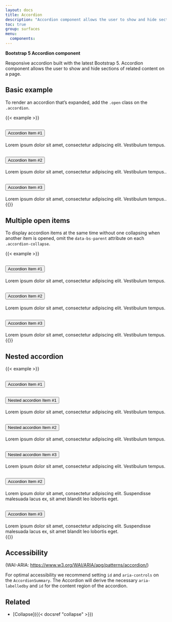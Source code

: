 ```yaml
---
layout: docs
title: Accordion
description: "Accordion component allows the user to show and hide sections of related content on a page."
toc: true
group: surfaces
menu:
  components:    
---
```


**Bootstrap 5 Accordion component**

Responsive accordion built with the latest Bootstrap 5. Accordion component allows the user to show and hide sections of related content on a page.

## Basic example

To render an accordion that’s expanded, add the `.open` class on the `.accordion`.

{{< example >}}
<div class="accordion" id="accordionExample">
  <div class="accordion-item">
    <h2 class="accordion-header" id="headingOne">
      <button class="accordion-button" type="button" data-bs-toggle="collapse" data-bs-target="#collapseOne" aria-expanded="true" aria-controls="collapseOne">
        Accordion Item #1
      </button>
    </h2>
    <div id="collapseOne" class="accordion-collapse collapse show" aria-labelledby="headingOne" data-bs-parent="#accordionExample">
      <div class="accordion-body">
        Lorem ipsum dolor sit amet, consectetur adipiscing elit. Vestibulum tempus.
      </div>
    </div>
  </div>
  <div class="accordion-item">
    <h2 class="accordion-header" id="headingTwo">
      <button class="accordion-button collapsed" type="button" data-bs-toggle="collapse" data-bs-target="#collapseTwo" aria-expanded="false" aria-controls="collapseTwo">
        Accordion Item #2
      </button>
    </h2>
    <div id="collapseTwo" class="accordion-collapse collapse" aria-labelledby="headingTwo" data-bs-parent="#accordionExample">
      <div class="accordion-body">
        Lorem ipsum dolor sit amet, consectetur adipiscing elit. Vestibulum tempus..
      </div>
    </div>
  </div>
  <div class="accordion-item">
    <h2 class="accordion-header" id="headingThree">
      <button class="accordion-button collapsed" type="button" data-bs-toggle="collapse" data-bs-target="#collapseThree" aria-expanded="false" aria-controls="collapseThree">
        Accordion Item #3
      </button>
    </h2>
    <div id="collapseThree" class="accordion-collapse collapse" aria-labelledby="headingThree" data-bs-parent="#accordionExample">
      <div class="accordion-body">
        Lorem ipsum dolor sit amet, consectetur adipiscing elit. Vestibulum tempus..
      </div>
    </div>
  </div>
</div>
{{</ example >}}

## Multiple open items

To display accordion items at the same time without one collapsing when another item is opened, omit the `data-bs-parent` attribute on each `.accordion-collapse`.

{{< example >}}
<div class="accordion" id="accordionPanelsStayOpenExample">
  <div class="accordion-item">
    <h2 class="accordion-header" id="panelsStayOpen-headingOne">
      <button class="accordion-button" type="button" data-bs-toggle="collapse" data-bs-target="#panelsStayOpen-collapseOne" aria-expanded="false" aria-controls="panelsStayOpen-collapseOne">
        Accordion Item #1
      </button>
    </h2>
    <div id="panelsStayOpen-collapseOne" class="accordion-collapse collapse" aria-labelledby="panelsStayOpen-headingOne">
      <div class="accordion-body">
        Lorem ipsum dolor sit amet, consectetur adipiscing elit. Vestibulum tempus.
      </div>
    </div>
  </div>
  <div class="accordion-item">
    <h2 class="accordion-header" id="panelsStayOpen-headingTwo">
      <button class="accordion-button collapsed" type="button" data-bs-toggle="collapse" data-bs-target="#panelsStayOpen-collapseTwo" aria-expanded="false" aria-controls="panelsStayOpen-collapseTwo">
        Accordion Item #2
      </button>
    </h2>
    <div id="panelsStayOpen-collapseTwo" class="accordion-collapse collapse" aria-labelledby="panelsStayOpen-headingTwo">
      <div class="accordion-body">
        Lorem ipsum dolor sit amet, consectetur adipiscing elit. Vestibulum tempus.
      </div>
    </div>
  </div>
  <div class="accordion-item">
    <h2 class="accordion-header" id="panelsStayOpen-headingThree">
      <button class="accordion-button collapsed" type="button" data-bs-toggle="collapse" data-bs-target="#panelsStayOpen-collapseThree" aria-expanded="false" aria-controls="panelsStayOpen-collapseThree">
        Accordion Item #3
      </button>
    </h2>
    <div id="panelsStayOpen-collapseThree" class="accordion-collapse collapse" aria-labelledby="panelsStayOpen-headingThree">
      <div class="accordion-body">
        Lorem ipsum dolor sit amet, consectetur adipiscing elit. Vestibulum tempus.
      </div>
    </div>
  </div>
</div>
{{</ example >}}

## Nested accordion

{{< example >}}
<div class="accordion" id="accordionExample">
  <div class="accordion-item">
    <h2 class="accordion-header" id="headingOne">
      <button class="accordion-button" type="button" data-bs-toggle="collapse" data-bs-target="#collapseOne" aria-expanded="true" aria-controls="collapseOne">
        Accordion Item #1
      </button>
    </h2>
    <div id="collapseOne" class="accordion-collapse collapse show" aria-labelledby="headingOne" data-bs-parent="#accordionExample">
      <div class="accordion-body">
        <div class="accordion px-3" id="accordionPanelsStayOpenExample">
          <div class="accordion-item">
            <h2 class="accordion-header" id="panelsStayOpen-headingOne">
              <button class="accordion-button" type="button" data-bs-toggle="collapse" data-bs-target="#panelsStayOpen-collapseOne" aria-expanded="false" aria-controls="panelsStayOpen-collapseOne">
                Nested accordion Item #1
              </button>
            </h2>
            <div id="panelsStayOpen-collapseOne" class="accordion-collapse collapse" aria-labelledby="panelsStayOpen-headingOne">
              <div class="accordion-body">
                Lorem ipsum dolor sit amet, consectetur adipiscing elit. Vestibulum tempus.
              </div>
            </div>
          </div>
          <div class="accordion-item">
            <h2 class="accordion-header" id="panelsStayOpen-headingTwo">
              <button class="accordion-button collapsed" type="button" data-bs-toggle="collapse" data-bs-target="#panelsStayOpen-collapseTwo" aria-expanded="false" aria-controls="panelsStayOpen-collapseTwo">
               Nested accordion Item #2
              </button>
            </h2>
            <div id="panelsStayOpen-collapseTwo" class="accordion-collapse collapse" aria-labelledby="panelsStayOpen-headingTwo">
              <div class="accordion-body">
                Lorem ipsum dolor sit amet, consectetur adipiscing elit. Vestibulum tempus.
              </div>
            </div>
          </div>
          <div class="accordion-item border-bottom-0">
            <h2 class="accordion-header" id="panelsStayOpen-headingThree">
              <button class="accordion-button collapsed" type="button" data-bs-toggle="collapse" data-bs-target="#panelsStayOpen-collapseThree" aria-expanded="false" aria-controls="panelsStayOpen-collapseThree">
                Nested accordion Item #3
              </button>
            </h2>
            <div id="panelsStayOpen-collapseThree" class="accordion-collapse collapse" aria-labelledby="panelsStayOpen-headingThree">
              <div class="accordion-body">
                Lorem ipsum dolor sit amet, consectetur adipiscing elit. Vestibulum tempus.
              </div>
            </div>
          </div>
        </div>
      </div>
    </div>
  </div>
  <div class="accordion-item">
    <h2 class="accordion-header" id="headingTwo">
      <button class="accordion-button collapsed" type="button" data-bs-toggle="collapse" data-bs-target="#collapseTwo" aria-expanded="false" aria-controls="collapseTwo">
        Accordion Item #2
      </button>
    </h2>
    <div id="collapseTwo" class="accordion-collapse collapse" aria-labelledby="headingTwo" data-bs-parent="#accordionExample">
      <div class="accordion-body">
        Lorem ipsum dolor sit amet, consectetur adipiscing elit. Suspendisse malesuada lacus ex, sit amet blandit leo lobortis eget.
      </div>
    </div>
  </div>
  <div class="accordion-item">
    <h2 class="accordion-header" id="headingThree">
      <button class="accordion-button collapsed" type="button" data-bs-toggle="collapse" data-bs-target="#collapseThree" aria-expanded="false" aria-controls="collapseThree">
        Accordion Item #3
      </button>
    </h2>
    <div id="collapseThree" class="accordion-collapse collapse" aria-labelledby="headingThree" data-bs-parent="#accordionExample">
      <div class="accordion-body">
        Lorem ipsum dolor sit amet, consectetur adipiscing elit. Suspendisse malesuada lacus ex, sit amet blandit leo lobortis eget.
      </div>
    </div>
  </div>
</div>
{{</ example >}}

## Accessibility 

(WAI-ARIA: https://www.w3.org/WAI/ARIA/apg/patterns/accordion/)

For optimal accessibility we recommend setting `id` and `aria-controls` on the `AccordionSummary`. The Accordion will derive the necessary `aria-labelledby` and `id` for the content region of the accordion.

## Related

- [Collapse]({{< docsref "collapse" >}})

